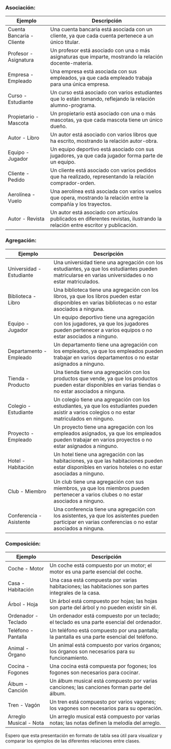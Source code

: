 ### Asociación:

| Ejemplo                   | Descripción                                                                                                                  |
| ------------------------- | ---------------------------------------------------------------------------------------------------------------------------- |
| Cuenta Bancaria - Cliente | Una cuenta bancaria está asociada con un cliente, ya que cada cuenta pertenece a un único titular.                           |
| Profesor - Asignatura     | Un profesor está asociado con una o más asignaturas que imparte, mostrando la relación docente-materia.                      |
| Empresa - Empleado        | Una empresa está asociada con sus empleados, ya que cada empleado trabaja para una única empresa.                            |
| Curso - Estudiante        | Un curso está asociado con varios estudiantes que lo están tomando, reflejando la relación alumno-programa.                  |
| Propietario - Mascota     | Un propietario está asociado con una o más mascotas, ya que cada mascota tiene un único dueño.                               |
| Autor - Libro             | Un autor está asociado con varios libros que ha escrito, mostrando la relación autor-obra.                                   |
| Equipo - Jugador          | Un equipo deportivo está asociado con sus jugadores, ya que cada jugador forma parte de un equipo.                           |
| Cliente - Pedido          | Un cliente está asociado con varios pedidos que ha realizado, representando la relación comprador-orden.                     |
| Aerolínea - Vuelo         | Una aerolínea está asociada con varios vuelos que opera, mostrando la relación entre la compañía y los trayectos.            |
| Autor - Revista           | Un autor está asociado con artículos publicados en diferentes revistas, ilustrando la relación entre escritor y publicación. |

### Agregación:

| Ejemplo                  | Descripción                                                                                                                                                  |
| ------------------------ | ------------------------------------------------------------------------------------------------------------------------------------------------------------ |
| Universidad - Estudiante | Una universidad tiene una agregación con los estudiantes, ya que los estudiantes pueden matricularse en varias universidades o no estar matriculados.        |
| Biblioteca - Libro       | Una biblioteca tiene una agregación con los libros, ya que los libros pueden estar disponibles en varias bibliotecas o no estar asociados a ninguna.         |
| Equipo - Jugador         | Un equipo deportivo tiene una agregación con los jugadores, ya que los jugadores pueden pertenecer a varios equipos o no estar asociados a ninguno.          |
| Departamento - Empleado  | Un departamento tiene una agregación con los empleados, ya que los empleados pueden trabajar en varios departamentos o no estar asignados a ninguno.         |
| Tienda - Producto        | Una tienda tiene una agregación con los productos que vende, ya que los productos pueden estar disponibles en varias tiendas o no estar asociados a ninguna. |
| Colegio - Estudiante     | Un colegio tiene una agregación con los estudiantes, ya que los estudiantes pueden asistir a varios colegios o no estar matriculados en ninguno.             |
| Proyecto - Empleado      | Un proyecto tiene una agregación con los empleados asignados, ya que los empleados pueden trabajar en varios proyectos o no estar asignados a ninguno.       |
| Hotel - Habitación       | Un hotel tiene una agregación con las habitaciones, ya que las habitaciones pueden estar disponibles en varios hoteles o no estar asociadas a ninguno.       |
| Club - Miembro           | Un club tiene una agregación con sus miembros, ya que los miembros pueden pertenecer a varios clubes o no estar asociados a ninguno.                         |
| Conferencia - Asistente  | Una conferencia tiene una agregación con los asistentes, ya que los asistentes pueden participar en varias conferencias o no estar asociados a ninguna.      |

### Composición:

| Ejemplo                | Descripción                                                                                         |
| ---------------------- | --------------------------------------------------------------------------------------------------- |
| Coche - Motor          | Un coche está compuesto por un motor; el motor es una parte esencial del coche.                     |
| Casa - Habitación      | Una casa está compuesta por varias habitaciones; las habitaciones son partes integrales de la casa. |
| Árbol - Hoja           | Un árbol está compuesto por hojas; las hojas son parte del árbol y no pueden existir sin él.        |
| Ordenador - Teclado    | Un ordenador está compuesto por un teclado; el teclado es una parte esencial del ordenador.         |
| Teléfono - Pantalla    | Un teléfono está compuesto por una pantalla; la pantalla es una parte esencial del teléfono.        |
| Animal - Órgano        | Un animal está compuesto por varios órganos; los órganos son necesarios para su funcionamiento.     |
| Cocina - Fogones       | Una cocina está compuesta por fogones; los fogones son necesarios para cocinar.                     |
| Álbum - Canción        | Un álbum musical está compuesto por varias canciones; las canciones forman parte del álbum.         |
| Tren - Vagón           | Un tren está compuesto por varios vagones; los vagones son necesarios para su operación.            |
| Arreglo Musical - Nota | Un arreglo musical está compuesto por varias notas; las notas definen la melodía del arreglo.       |

Espero que esta presentación en formato de tabla sea útil para visualizar y comparar los ejemplos de las diferentes relaciones entre clases.
